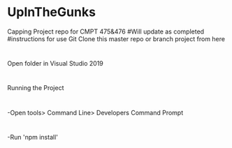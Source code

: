 # UpInTheGunks
Capping Project repo for CMPT 475&amp;476
#Will update as completed
#instructions for use
Git Clone this master repo or branch project from here
#
Open folder in Visual Studio 2019
#
#
Running the Project
#
-Open tools> Command Line> Developers Command Prompt
#
-Run 'npm install'
